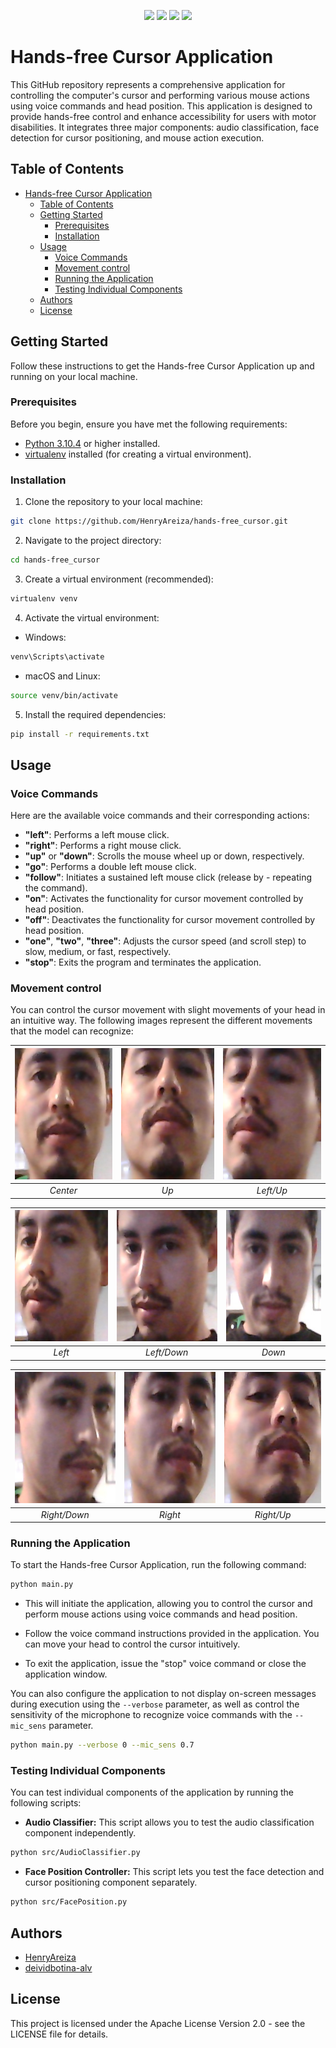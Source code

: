 <p align="center">
    <a href="VERSION" alt="version">
        <img src="https://img.shields.io/badge/version-0.0.0-lightgray" /></a>    
    <a href="LICENSE" alt="License">
        <img src="https://img.shields.io/badge/license-Apache_2.0-blue" /></a>
    <a href="PLATFORM" alt="Platform">
        <img src="https://img.shields.io/badge/platform-linux--64,_macOS,_windows-red" /></a>  
    <a href="CONTRIBUTORS" alt="Contributors">
        <img src="https://img.shields.io/badge/contributors-2-brightgreen" /></a>                
</p>

# Hands-free Cursor Application

This GitHub repository represents a comprehensive application for controlling the computer's cursor and performing various mouse actions using voice commands and head position. This application is designed to provide hands-free control and enhance accessibility for users with motor disabilities. It integrates three major components: audio classification, face detection for cursor positioning, and mouse action execution.


## Table of Contents

- [Hands-free Cursor Application](#hands-free-cursor-application)
  - [Table of Contents](#table-of-contents)
  - [Getting Started](#getting-started)
    - [Prerequisites](#prerequisites)
    - [Installation](#installation)
  - [Usage](#usage)
    - [Voice Commands](#voice-commands)
    - [Movement control](#movement-control)
    - [Running the Application](#running-the-application)
    - [Testing Individual Components](#testing-individual-components)
  - [Authors](#authors)
  - [License](#license)

## Getting Started

Follow these instructions to get the Hands-free Cursor Application up and running on your local machine.

### Prerequisites

Before you begin, ensure you have met the following requirements:

- [Python 3.10.4](https://www.python.org/downloads/release/python-3104/) or higher installed.
- [virtualenv](https://virtualenv.pypa.io/en/latest/) installed (for creating a virtual environment).

### Installation

1. Clone the repository to your local machine:
```bash
git clone https://github.com/HenryAreiza/hands-free_cursor.git
```

2. Navigate to the project directory:
```bash
cd hands-free_cursor
```

3. Create a virtual environment (recommended):
```bash
virtualenv venv
```

4. Activate the virtual environment:
- Windows:
```bash
venv\Scripts\activate
```
- macOS and Linux:
```bash
source venv/bin/activate
```

5. Install the required dependencies:
```bash
pip install -r requirements.txt
```

## Usage

### Voice Commands
Here are the available voice commands and their corresponding actions:
- **"left"**: Performs a left mouse click.
- **"right"**: Performs a right mouse click.
- **"up"** or **"down"**: Scrolls the mouse wheel up or down, respectively.
- **"go"**: Performs a double left mouse click.
- **"follow"**: Initiates a sustained left mouse click (release by - repeating the command).
- **"on"**: Activates the functionality for cursor movement controlled by head position.
- **"off"**: Deactivates the functionality for cursor movement controlled by head position.
- **"one"**, **"two"**, **"three"**: Adjusts the cursor speed (and scroll step) to slow, medium, or fast, respectively.
- **"stop"**: Exits the program and terminates the application.

### Movement control
You can control the cursor movement with slight movements of your head in an intuitive way. The following images represent the different movements that the model can recognize:

| <img src="media/0.jpg" alt="Center" width="200" height="210"> | <img src="media/1.jpg" alt="Up" width="200" height="210"> | <img src="media/8.jpg" alt="Left/Up" width="200" height="210"> |
|:--:|:--:|:--:|
| *Center* | *Up* | *Left/Up* |

| <img src="media/7.jpg" alt="Left" width="200" height="210"> | <img src="media/6.jpg" alt="Left/Down" width="200" height="210"> | <img src="media/5.jpg" alt="Down" width="200" height="210"> |
|:--:|:--:|:--:|
| *Left* | *Left/Down* | *Down* |

| <img src="media/4.jpg" alt="Right/Down" width="200" height="210"> | <img src="media/3.jpg" alt="Right" width="200" height="210"> | <img src="media/2.jpg" alt="Right/Up" width="200" height="210"> |
|:--:|:--:|:--:|
| *Right/Down* | *Right* | *Right/Up* |



### Running the Application
To start the Hands-free Cursor Application, run the following command:
```bash
python main.py
```
- This will initiate the application, allowing you to control the cursor and perform mouse actions using voice commands and head position.

- Follow the voice command instructions provided in the application. You can move your head to control the cursor intuitively.

- To exit the application, issue the "stop" voice command or close the application window.

You can also configure the application to not display on-screen messages during execution using the ```--verbose``` parameter, as well as control the sensitivity of the microphone to recognize voice commands with the ```--mic_sens``` parameter.

```bash
python main.py --verbose 0 --mic_sens 0.7
```

### Testing Individual Components
You can test individual components of the application by running the following scripts:

- **Audio Classifier:**
This script allows you to test the audio classification component independently.
```bash
python src/AudioClassifier.py
```

- **Face Position Controller:**
This script lets you test the face detection and cursor positioning component separately.
```bash
python src/FacePosition.py
```

## Authors
- [HenryAreiza](https://github.com/HenryAreiza)
- [deividbotina-alv](https://github.com/deividbotina-alv)

## License
This project is licensed under the Apache License Version 2.0 - see the LICENSE file for details.






